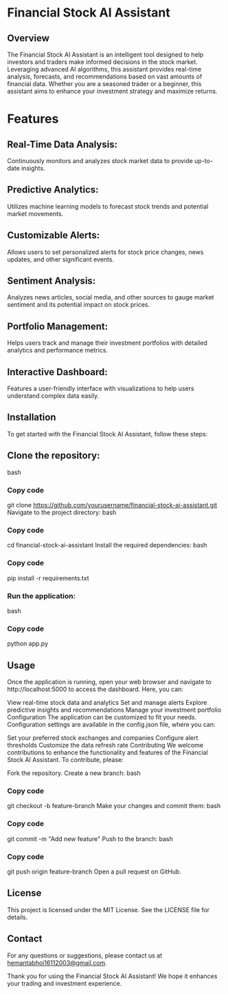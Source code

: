 # Financial Stock AI Assistant
## Overview
The Financial Stock AI Assistant is an intelligent tool designed to help investors and traders make informed decisions in the stock market. Leveraging advanced AI algorithms, this assistant provides real-time analysis, forecasts, and recommendations based on vast amounts of financial data. Whether you are a seasoned trader or a beginner, this assistant aims to enhance your investment strategy and maximize returns.

# Features
## Real-Time Data Analysis: 
Continuously monitors and analyzes stock market data to provide up-to-date insights.
## Predictive Analytics: 
Utilizes machine learning models to forecast stock trends and potential market movements.
## Customizable Alerts: 
Allows users to set personalized alerts for stock price changes, news updates, and other significant events.
## Sentiment Analysis: 
Analyzes news articles, social media, and other sources to gauge market sentiment and its potential impact on stock prices.
## Portfolio Management: 
Helps users track and manage their investment portfolios with detailed analytics and performance metrics.
## Interactive Dashboard: 
Features a user-friendly interface with visualizations to help users understand complex data easily.
## Installation
To get started with the Financial Stock AI Assistant, follow these steps:

## Clone the repository:
bash
### Copy code
git clone https://github.com/yourusername/financial-stock-ai-assistant.git
Navigate to the project directory:
bash
### Copy code
cd financial-stock-ai-assistant
Install the required dependencies:
bash
### Copy code
pip install -r requirements.txt
### Run the application:
bash
### Copy code
python app.py
## Usage
Once the application is running, open your web browser and navigate to http://localhost:5000 to access the dashboard. Here, you can:

View real-time stock data and analytics
Set and manage alerts
Explore predictive insights and recommendations
Manage your investment portfolio
Configuration
The application can be customized to fit your needs. Configuration settings are available in the config.json file, where you can:

Set your preferred stock exchanges and companies
Configure alert thresholds
Customize the data refresh rate
Contributing
We welcome contributions to enhance the functionality and features of the Financial Stock AI Assistant. To contribute, please:

Fork the repository.
Create a new branch:
bash
### Copy code
git checkout -b feature-branch
Make your changes and commit them:
bash
### Copy code
git commit -m "Add new feature"
Push to the branch:
bash
### Copy code
git push origin feature-branch
Open a pull request on GitHub.
## License
This project is licensed under the MIT License. See the LICENSE file for details.

## Contact
For any questions or suggestions, please contact us at hemantabhoi16112003@gmail.com.

Thank you for using the Financial Stock AI Assistant! We hope it enhances your trading and investment experience.
